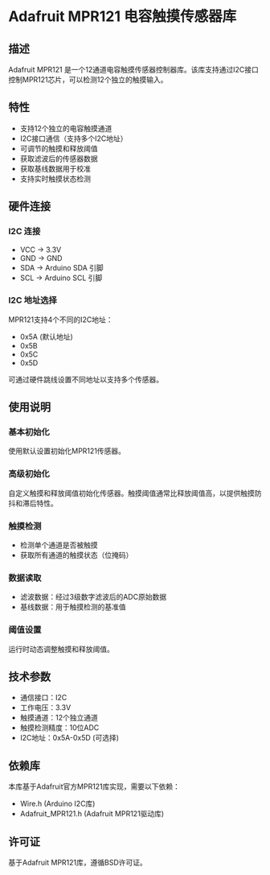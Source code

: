 # Adafruit MPR121 电容触摸传感器库

## 描述

Adafruit MPR121 是一个12通道电容触摸传感器控制器库。该库支持通过I2C接口控制MPR121芯片，可以检测12个独立的触摸输入。

## 特性

- 支持12个独立的电容触摸通道
- I2C接口通信（支持多个I2C地址）
- 可调节的触摸和释放阈值
- 获取滤波后的传感器数据
- 获取基线数据用于校准
- 支持实时触摸状态检测

## 硬件连接

### I2C 连接
- VCC → 3.3V
- GND → GND
- SDA → Arduino SDA 引脚
- SCL → Arduino SCL 引脚

### I2C 地址选择
MPR121支持4个不同的I2C地址：
- 0x5A (默认地址)
- 0x5B
- 0x5C 
- 0x5D

可通过硬件跳线设置不同地址以支持多个传感器。

## 使用说明

### 基本初始化
使用默认设置初始化MPR121传感器。

### 高级初始化
自定义触摸和释放阈值初始化传感器。触摸阈值通常比释放阈值高，以提供触摸防抖和滞后特性。

### 触摸检测
- 检测单个通道是否被触摸
- 获取所有通道的触摸状态（位掩码）

### 数据读取
- 滤波数据：经过3级数字滤波后的ADC原始数据
- 基线数据：用于触摸检测的基准值

### 阈值设置
运行时动态调整触摸和释放阈值。

## 技术参数

- 通信接口：I2C
- 工作电压：3.3V
- 触摸通道：12个独立通道
- 触摸检测精度：10位ADC
- I2C地址：0x5A-0x5D (可选择)

## 依赖库

本库基于Adafruit官方MPR121库实现，需要以下依赖：
- Wire.h (Arduino I2C库)
- Adafruit_MPR121.h (Adafruit MPR121驱动库)

## 许可证

基于Adafruit MPR121库，遵循BSD许可证。